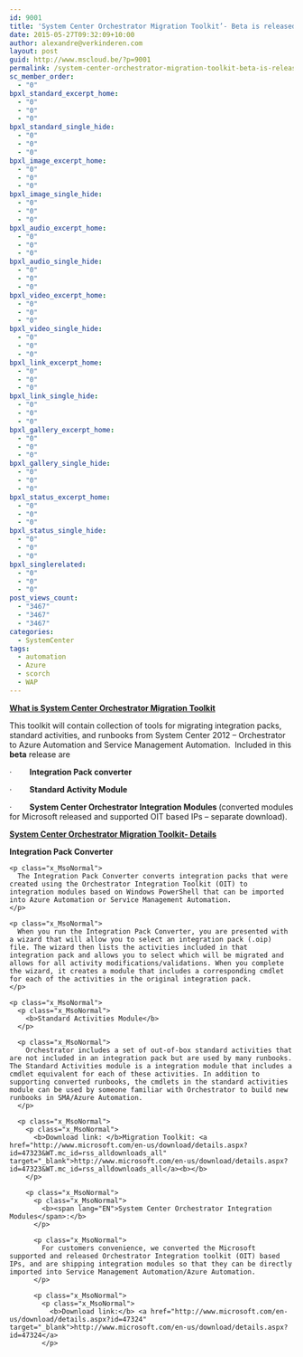 ```yaml
---
id: 9001
title: 'System Center Orchestrator Migration Toolkit’- Beta is released'
date: 2015-05-27T09:32:09+10:00
author: alexandre@verkinderen.com
layout: post
guid: http://www.mscloud.be/?p=9001
permalink: /system-center-orchestrator-migration-toolkit-beta-is-released/
sc_member_order:
  - "0"
bpxl_standard_excerpt_home:
  - "0"
  - "0"
  - "0"
bpxl_standard_single_hide:
  - "0"
  - "0"
  - "0"
bpxl_image_excerpt_home:
  - "0"
  - "0"
  - "0"
bpxl_image_single_hide:
  - "0"
  - "0"
  - "0"
bpxl_audio_excerpt_home:
  - "0"
  - "0"
  - "0"
bpxl_audio_single_hide:
  - "0"
  - "0"
  - "0"
bpxl_video_excerpt_home:
  - "0"
  - "0"
  - "0"
bpxl_video_single_hide:
  - "0"
  - "0"
  - "0"
bpxl_link_excerpt_home:
  - "0"
  - "0"
  - "0"
bpxl_link_single_hide:
  - "0"
  - "0"
  - "0"
bpxl_gallery_excerpt_home:
  - "0"
  - "0"
  - "0"
bpxl_gallery_single_hide:
  - "0"
  - "0"
  - "0"
bpxl_status_excerpt_home:
  - "0"
  - "0"
  - "0"
bpxl_status_single_hide:
  - "0"
  - "0"
  - "0"
bpxl_singlerelated:
  - "0"
  - "0"
  - "0"
post_views_count:
  - "3467"
  - "3467"
  - "3467"
categories:
  - SystemCenter
tags:
  - automation
  - Azure
  - scorch
  - WAP
---
```

<p class="x_MsoNormal">
  <b><u>What is System Center Orchestrator Migration Toolkit</u></b>
</p>

<p class="x_MsoNormal">
  This toolkit will contain collection of tools for migrating integration packs, standard activities, and runbooks from System Center 2012 – Orchestrator to Azure Automation and Service Management Automation.  Included in this <b>beta</b> release are
</p>

<p class="x_MsoListParagraph">
  ·        <b>Integration Pack converter</b>
</p>

<p class="x_MsoListParagraph">
  ·        <b>Standard Activity Module</b>
</p>

<p class="x_MsoListParagraph">
  ·        <b><span lang="EN">System Center Orchestrator Integration Modules </span></b>(converted modules for Microsoft released and supported OIT based IPs &#8211; separate download).
</p>

<p class="x_MsoNormal">
  <p class="x_MsoNormal">
    <b><u>System Center Orchestrator Migration Toolkit- Details</u></b>
  </p>
  
  <p class="x_MsoNormal">
    <p class="x_MsoNormal">
      <b>Integration Pack Converter</b>
    </p>
    
    <p class="x_MsoNormal">
      The Integration Pack Converter converts integration packs that were created using the Orchestrator Integration Toolkit (OIT) to integration modules based on Windows PowerShell that can be imported into Azure Automation or Service Management Automation.
    </p>
    
    <p class="x_MsoNormal">
      When you run the Integration Pack Converter, you are presented with a wizard that will allow you to select an integration pack (.oip) file. The wizard then lists the activities included in that integration pack and allows you to select which will be migrated and allows for all activity modifications/validations. When you complete the wizard, it creates a module that includes a corresponding cmdlet for each of the activities in the original integration pack.
    </p>
    
    <p class="x_MsoNormal">
      <p class="x_MsoNormal">
        <b>Standard Activities Module</b>
      </p>
      
      <p class="x_MsoNormal">
        Orchestrator includes a set of out-of-box standard activities that are not included in an integration pack but are used by many runbooks. The Standard Activities module is a integration module that includes a cmdlet equivalent for each of these activities. In addition to supporting converted runbooks, the cmdlets in the standard activities module can be used by someone familiar with Orchestrator to build new runbooks in SMA/Azure Automation.
      </p>
      
      <p class="x_MsoNormal">
        <p class="x_MsoNormal">
          <b>Download link: </b>Migration Toolkit: <a href="http://www.microsoft.com/en-us/download/details.aspx?id=47323&WT.mc_id=rss_alldownloads_all" target="_blank">http://www.microsoft.com/en-us/download/details.aspx?id=47323&WT.mc_id=rss_alldownloads_all</a><b></b>
        </p>
        
        <p class="x_MsoNormal">
          <p class="x_MsoNormal">
            <b><span lang="EN">System Center Orchestrator Integration Modules</span>:</b>
          </p>
          
          <p class="x_MsoNormal">
            For customers convenience, we converted the Microsoft supported and released Orchestrator Integration toolkit (OIT) based IPs, and are shipping integration modules so that they can be directly imported into Service Management Automation/Azure Automation.
          </p>
          
          <p class="x_MsoNormal">
            <p class="x_MsoNormal">
              <b>Download link:</b> <a href="http://www.microsoft.com/en-us/download/details.aspx?id=47324" target="_blank">http://www.microsoft.com/en-us/download/details.aspx?id=47324</a>
            </p>